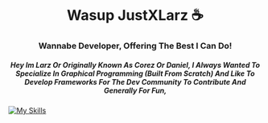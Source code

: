 <h1 align="center">Wasup JustXLarz ☕</h1>
<h3 align="center">Wannabe Developer, Offering The Best I Can Do!</h3>


<h5 align="center">  Hey Im Larz Or Originally Known As Corez Or Daniel, I Always Wanted To Specialize In Graphical Programming (Built From Scratch)
  And Like To Develop Frameworks For The Dev Community To Contribute And Generally For Fun,
</h5>


  [![My Skills](https://skillicons.dev/icons?i=js,html,css,cpp,ts,java,lua,github,materialui,py,react,vscode,linux)](https://skillicons.dev)
